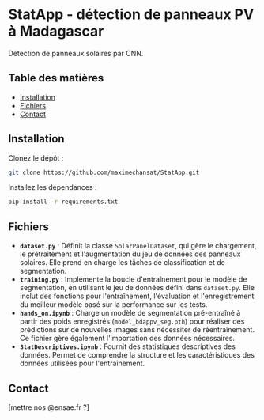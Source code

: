 # StatApp - détection de panneaux PV à Madagascar
Détection de panneaux solaires par CNN.

## Table des matières

- [Installation](#installation)
- [Fichiers](#fichiers)
- [Contact](#contact)

## Installation

Clonez le dépôt :

```bash
git clone https://github.com/maximechansat/StatApp.git
```

Installez les dépendances :

```bash
pip install -r requirements.txt
```

## Fichiers

- **`dataset.py`** : Définit la classe `SolarPanelDataset`, qui gère le chargement, le prétraitement et l'augmentation du jeu de données des panneaux solaires. Elle prend en charge les tâches de classification et de segmentation.
- **`training.py`** : Implémente la boucle d'entraînement pour le modèle de segmentation, en utilisant le jeu de données défini dans `dataset.py`. Elle inclut des fonctions pour l'entraînement, l'évaluation et l'enregistrement du meilleur modèle basé sur la performance sur les tests.
- **`hands_on.ipynb`** : Charge un modèle de segmentation pré-entraîné à partir des poids enregistrés (`model_bdappv_seg.pth`) pour réaliser des prédictions sur de nouvelles images sans nécessiter de réentraînement. Ce fichier gère également l'importation des données nécessaires.
- **`StatDescriptives.ipynb`** : Fournit des statistiques descriptives des données. Permet de comprendre la structure et les caractéristiques des données utilisées pour l'entraînement.

## Contact
[mettre nos @ensae.fr ?]
